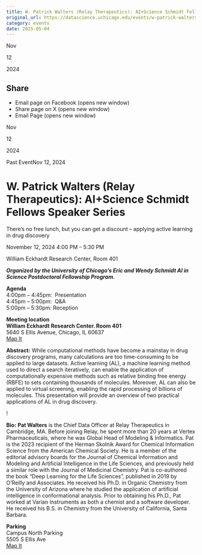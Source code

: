 ```yaml
---
title: W. Patrick Walters (Relay Therapeutics): AI+Science Schmidt Fellows Speaker Series – DSI
original_url: https://datascience.uchicago.edu/events/w-patrick-walters-relay-therapeutics-aiscience-schmidt-fellows-speaker-series
category: events
date: 2025-05-04
---
```


Nov

12

2024

## Share

* Email page on Facebook (opens new window)
* Share page on X (opens new window)
* Email Page (opens new window)

<!-- Table-like structure detected -->

Nov

12

2024

Past EventNov 12, 2024

# W. Patrick Walters (Relay Therapeutics): AI+Science Schmidt Fellows Speaker Series

There’s no free lunch, but you can get a discount – applying active learning in drug discovery

November 12, 2024 4:00 PM – 5:30 PM

William Eckhardt Research Center, Room 401

***Organized by the University of Chicago’s Eric and Wendy Schmidt AI in Science Postdoctoral Fellowship Program.***

**Agenda**  
4:00pm – 4:45pm:  Presentation  
4:45pm – 5:00pm:  Q&A  
5:00pm – 5:30pm: Reception

**Meeting location**  
**William Eckhardt Research Center. Room 401**  
5640 S Ellis Avenue, Chicago, IL 60637  
[Map It](https://www.google.com/maps/place/William+Eckhardt+Research+Center/@41.7920793,-87.6018227,15z/data=!4m6!3m5!1s0x880e293ef43a7037:0x6f64c2dbdd6c40ae!8m2!3d41.7920793!4d-87.6018227!16s%2Fg%2F11b6gh6_mk?entry=ttu)

**Abstract:** While computational methods have become a mainstay in drug discovery programs, many calculations are too time-consuming to be applied to large datasets. Active learning (AL), a machine learning method used to direct a search iteratively, can enable the application of computationally expensive methods such as relative binding free energy (RBFE) to sets containing thousands of molecules. Moreover, AL can also be applied to virtual screening, enabling the rapid processing of billions of molecules. This presentation will provide an overview of two practical applications of AL in drug discovery.

!

**Bio:** **Pat Walters** is the Chief Data Officer at Relay Therapeutics in Cambridge, MA. Before joining Relay, he spent more than 20 years at Vertex Pharmaceuticals, where he was Global Head of Modeling & Informatics. Pat is the 2023 recipient of the Herman Skolnik Award for Chemical Information Science from the American Chemical Society. He is a member of the editorial advisory boards for the Journal of Chemical Information and Modeling and Artificial Intelligence in the Life Sciences, and previously held a similar role with the Journal of Medicinal Chemistry. Pat is co-authored the book “Deep Learning for the Life Sciences”, published in 2019 by O’Reilly and Associates. He received his Ph.D. in Organic Chemistry from the University of Arizona where he studied the application of artificial intelligence in conformational analysis. Prior to obtaining his Ph.D., Pat worked at Varian Instruments as both a chemist and a software developer. He received his B.S. in Chemistry from the University of California, Santa Barbara.

**Parking**  
Campus North Parking  
5505 S Ellis Ave  
[Map It](https://www.google.com/maps/place/Campus+North+Parking/@41.794483,-87.5999728,15z/data=!4m6!3m5!1s0x880e293f903eb853:0xff1bea1f81ea92e7!8m2!3d41.794483!4d-87.5999728!16s%2Fg%2F1pp2x9221?entry=ttu)